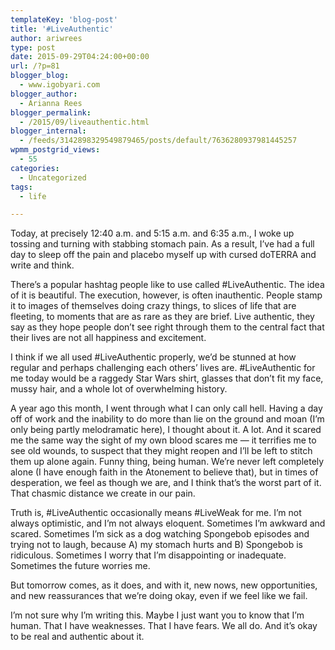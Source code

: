 ```yaml
---
templateKey: 'blog-post'
title: '#LiveAuthentic'
author: ariwrees
type: post
date: 2015-09-29T04:24:00+00:00
url: /?p=81
blogger_blog:
  - www.igobyari.com
blogger_author:
  - Arianna Rees
blogger_permalink:
  - /2015/09/liveauthentic.html
blogger_internal:
  - /feeds/3142898329549879465/posts/default/7636280937981445257
wpmm_postgrid_views:
  - 55
categories:
  - Uncategorized
tags:
  - life

---
```

Today, at precisely 12:40 a.m. and 5:15 a.m. and 6:35 a.m., I woke up tossing and turning with stabbing stomach pain. As a result, I’ve had a full day to sleep off the pain and placebo myself up with cursed doTERRA and write and think.

There’s a popular hashtag people like to use called #LiveAuthentic. The idea of it is beautiful. The execution, however, is often inauthentic. People stamp it to images of themselves doing crazy things, to slices of life that are fleeting, to moments that are as rare as they are brief. Live authentic, they say as they hope people don’t see right through them to the central fact that their lives are not all happiness and excitement.

I think if we all used #LiveAuthentic properly, we’d be stunned at how regular and perhaps challenging each others’ lives are. #LiveAuthentic for me today would be a raggedy Star Wars shirt, glasses that don’t fit my face, mussy hair, and a whole lot of overwhelming history.

A year ago this month, I went through what I can only call hell. Having a day off of work and the inability to do more than lie on the ground and moan (I’m only being partly melodramatic here), I thought about it. A lot. And it scared me the same way the sight of my own blood scares me — it terrifies me to see old wounds, to suspect that they might reopen and I’ll be left to stitch them up alone again. Funny thing, being human. We’re never left completely alone (I have enough faith in the Atonement to believe that), but in times of desperation, we feel as though we are, and I think that’s the worst part of it. That chasmic distance we create in our pain.

Truth is, #LiveAuthentic occasionally means #LiveWeak for me. I’m not always optimistic, and I’m not always eloquent. Sometimes I’m awkward and scared. Sometimes I’m sick as a dog watching Spongebob episodes and trying not to laugh, because A) my stomach hurts and B) Spongebob is ridiculous. Sometimes I worry that I’m disappointing or inadequate. Sometimes the future worries me.

But tomorrow comes, as it does, and with it, new nows, new opportunities, and new reassurances that we’re doing okay, even if we feel like we fail.

I’m not sure why I’m writing this. Maybe I just want you to know that I’m human. That I have weaknesses. That I have fears. We all do. And it’s okay to be real and authentic about it.